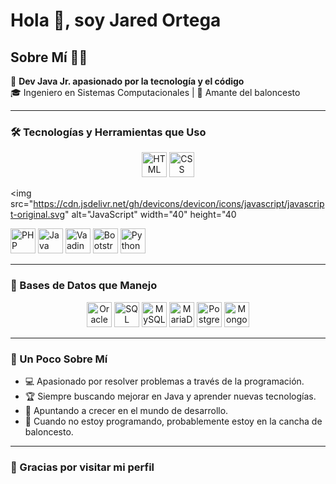 # Hola 👋, soy Jared Ortega

## Sobre Mí 🧑‍💻

🚀 **Dev Java Jr. apasionado por la tecnología y el código**  
🎓 Ingeniero en Sistemas Computacionales | 🏀 Amante del baloncesto

---

### 🛠️ Tecnologías y Herramientas que Uso

<p align="center">
  <img src="https://cdn.jsdelivr.net/gh/devicons/devicon/icons/html5/html5-original.svg" alt="HTML" width="40" height="40"/>
  
  <img src="https://cdn.jsdelivr.net/gh/devicons/devicon/icons/css3/css3-original.svg" alt="CSS" width="40" height="40"/>
  
  <img src="https://cdn.jsdelivr.net/gh/devicons/devicon/icons/javascript/javascript-original.svg" alt="JavaScript" width="40" height="40
    
  <img src="https://cdn.jsdelivr.net/gh/devicons/devicon/icons/php/php-original.svg" alt="PHP" width="40" height="40"/>
  
  <img src="https://cdn.jsdelivr.net/gh/devicons/devicon/icons/java/java-original.svg" alt="Java" width="40" height="40"/>
  
  <img src="https://img.icons8.com/fluency/48/000000/vaadin.png" alt="Vaadin" width="40" height="40"/> 

  <img src="https://cdn.jsdelivr.net/gh/devicons/devicon/icons/bootstrap/bootstrap-original.svg" alt="Bootstrap" width="40" height="40"/>

  <img src="https://cdn.jsdelivr.net/gh/devicons/devicon/icons/python/python-original.svg" alt="Python" width="40" height="40"/>
 
</p>

---

### 💾 Bases de Datos que Manejo

<p align="center">
  <img src="https://cdn.jsdelivr.net/gh/devicons/devicon/icons/oracle/oracle-original.svg" alt="Oracle" width="40" height="40"/>
  
   <img src="https://img.icons8.com/color/48/000000/sql.png" alt="SQL" width="40" height="40"/>
  <img src="https://cdn.jsdelivr.net/gh/devicons/devicon/icons/mysql/mysql-original.svg" alt="MySQL" width="40" height="40"/>
  
  <img src="https://cdn.jsdelivr.net/gh/devicons/devicon/icons/mariadb/mariadb-original.svg" alt="MariaDB" width="40" height="40"/>
  
  <img src="https://cdn.jsdelivr.net/gh/devicons/devicon/icons/postgresql/postgresql-original.svg" alt="PostgreSQL" width="40" height="40"/>
  
  <img src="https://cdn.jsdelivr.net/gh/devicons/devicon/icons/mongodb/mongodb-original.svg" alt="MongoDB" width="40" height="40"/>
 
</p>

---

### 📖 Un Poco Sobre Mí

- 💻 Apasionado por resolver problemas a través de la programación.
- 🏆 Siempre buscando mejorar en Java y aprender nuevas tecnologías.
- 🚀 Apuntando a crecer en el mundo de desarrollo.
- 🏀 Cuando no estoy programando, probablemente estoy en la cancha de baloncesto.

---

### 👀 Gracias por visitar mi perfil


